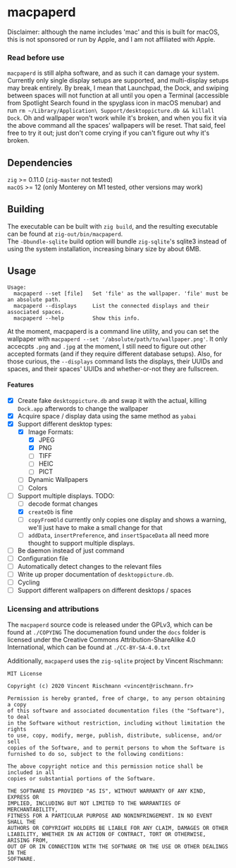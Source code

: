 # macpaperd

Disclaimer: although the name includes 'mac' and this is built for macOS, this is not sponsored or run by Apple, and I am not affiliated with Apple.

### Read before use

`macpaperd` is still alpha software, and as such it can damage your system. Currently only single display setups are supported, and multi-display setups may break entirely. By break, I mean that Launchpad, the Dock, and swiping between spaces will not function at all until you open a Terminal (accessible from Spotlight Search found in the spyglass icon in macOS menubar) and run `rm ~/Library/Application\ Support/desktoppicture.db && killall Dock`. Oh and wallpaper won't work while it's broken, and when you fix it via the above command all the spaces' wallpapers will be reset. That said, feel free to try it out; just don't come crying if you can't figure out why it's broken.

## Dependencies

`zig` >= 0.11.0 (`zig-master` not tested)  
`macOS` >= 12 (only Monterey on M1 tested, other versions may work)

## Building

The executable can be built with `zig build`, and the resulting executable can be found at `zig-out/bin/macpaperd`.  
The `-Dbundle-sqlite` build option will bundle `zig-sqlite`'s sqlite3 instead of using the system installation, increasing binary size by about 6MB.

## Usage
```
Usage:
  macpaperd --set [file]   Set 'file' as the wallpaper. 'file' must be an absolute path.
  macpaperd --displays     List the connected displays and their associated spaces.
  macpaperd --help         Show this info.
```

At the moment, macpaperd is a command line utility, and you can set the wallpaper with `macpaperd --set '/absolute/path/to/wallpaper.png'`. It only accecpts `.png` and `.jpg` at the moment, I still need to figure out other accepted formats (and if they require different database setups). Also, for those curious, the `--displays` command lists the displays, their UUIDs and spaces, and their spaces' UUIDs and whether-or-not they are fullscreen.

#### Features

- [x] Create fake `desktoppicture.db` and swap it with the actual, killing `Dock.app` afterwords to change the wallpaper
- [x] Acquire space / display data using the same method as `yabai`
- [x] Support different desktop types:
   - [x] Image Formats:
      - [x] JPEG
      - [x] PNG
      - [ ] TIFF
      - [ ] HEIC
      - [ ] PICT
   - [ ] Dynamic Wallpapers
   - [ ] Colors
- [ ] Support multiple displays. TODO:
   - [ ] decode format changes
   - [x] `createDb` is fine
   - [ ] `copyFromOld` currently only copies one display and shows a warning, we'll just have to make a small change for that
   - [ ] `addData`, `insertPreference`, and `insertSpaceData` all need more thought to support multiple displays.
- [ ] Be daemon instead of just command
- [ ] Configuration file
- [ ] Automatically detect changes to the relevant files
- [ ] Write up proper documentation of `desktoppicture.db`.
- [ ] Cycling
- [ ] Support different wallpapers on different desktops / spaces

### Licensing and attributions

The `macpaperd` source code is released under the GPLv3, which can be found at `./COPYING`
The documenation found under the `docs` folder is licensed under the Creative Commons Attribution-ShareAlike 4.0 International, which can be found at `./CC-BY-SA-4.0.txt`

Additionally, `macpaperd` uses the `zig-sqlite` project by Vincent Rischmann:
```
MIT License

Copyright (c) 2020 Vincent Rischmann <vincent@rischmann.fr>

Permission is hereby granted, free of charge, to any person obtaining a copy
of this software and associated documentation files (the "Software"), to deal
in the Software without restriction, including without limitation the rights
to use, copy, modify, merge, publish, distribute, sublicense, and/or sell
copies of the Software, and to permit persons to whom the Software is
furnished to do so, subject to the following conditions:

The above copyright notice and this permission notice shall be included in all
copies or substantial portions of the Software.

THE SOFTWARE IS PROVIDED "AS IS", WITHOUT WARRANTY OF ANY KIND, EXPRESS OR
IMPLIED, INCLUDING BUT NOT LIMITED TO THE WARRANTIES OF MERCHANTABILITY,
FITNESS FOR A PARTICULAR PURPOSE AND NONINFRINGEMENT. IN NO EVENT SHALL THE
AUTHORS OR COPYRIGHT HOLDERS BE LIABLE FOR ANY CLAIM, DAMAGES OR OTHER
LIABILITY, WHETHER IN AN ACTION OF CONTRACT, TORT OR OTHERWISE, ARISING FROM,
OUT OF OR IN CONNECTION WITH THE SOFTWARE OR THE USE OR OTHER DEALINGS IN THE
SOFTWARE.
```
